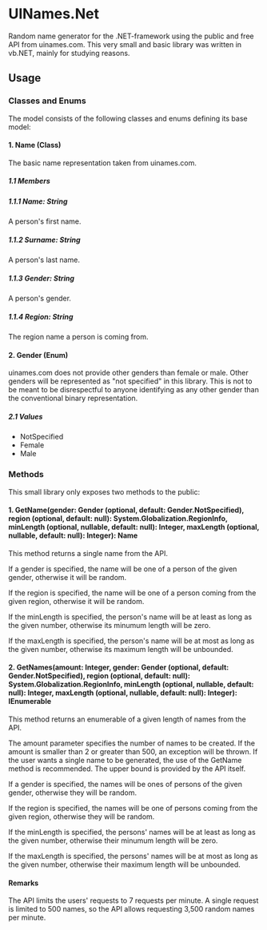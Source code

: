 # UINames.Net
Random name generator for the .NET-framework using the public and free API from uinames.com.
This very small and basic library was written in vb.NET, mainly for studying reasons.
## Usage
### Classes and Enums
The model consists of the following classes and enums defining its base model:
#### 1. Name (Class)
The basic name representation taken from uinames.com.
##### 1.1 Members
##### 1.1.1 Name: String
A person's first name.
##### 1.1.2 Surname: String
A person's last name.
##### 1.1.3 Gender: String
A person's gender.
##### 1.1.4 Region: String
The region name a person is coming from.
#### 2. Gender (Enum)
uinames.com does not provide other genders than female or male. Other genders will be represented as "not specified" in this library. This is not to be meant to be disrespectful to anyone identifying as any other gender than the conventional binary representation.
##### 2.1 Values
* NotSpecified
* Female
* Male
### Methods
This small library only exposes two methods to the public:
#### 1. GetName(gender: Gender (optional, default: Gender.NotSpecified), region (optional, default: null): System.Globalization.RegionInfo, minLength (optional, nullable, default: null): Integer, maxLength (optional, nullable, default: null): Integer): Name
This method returns a single name from the API.

If a gender is specified, the name will be one of a person of the given gender, otherwise it will be random.

If the region is specified, the name will be one of a person coming from the given region, otherwise it will be random.

If the minLength is specified, the person's name will be at least as long as the given number, otherwise its minumum length will be zero.

If the maxLength is specified, the person's name will be at most as long as the given number, otherwise its maximum length will be unbounded.
#### 2. GetNames(amount: Integer, gender: Gender (optional, default: Gender.NotSpecified), region (optional, default: null): System.Globalization.RegionInfo, minLength (optional, nullable, default: null): Integer, maxLength (optional, nullable, default: null): Integer): IEnumerable<Name>
This method returns an enumerable of a given length of names from the API.
  
The amount parameter specifies the number of names to be created. If the amount is smaller than 2 or greater than 500, an exception will be thrown. If the user wants a single name to be generated, the use of the GetName method is recommended. The upper bound is provided by the API itself.

If a gender is specified, the names will be ones of persons of the given gender, otherwise they will be random.

If the region is specified, the names will be one of persons coming from the given region, otherwise they will be random.

If the minLength is specified, the persons' names will be at least as long as the given number, otherwise their minumum length will be zero.

If the maxLength is specified, the persons' names will be at most as long as the given number, otherwise their maximum length will be unbounded.
#### Remarks
The API limits the users' requests to 7 requests per minute. A single request is limited to 500 names, so the API allows requesting 3,500 random names per minute. 
